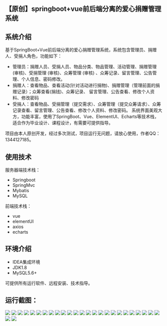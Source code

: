 ## 【原创】springboot+vue前后端分离的爱心捐赠管理系统

## 系统介绍

基于SpringBoot+Vue前后端分离的爱心捐赠管理系统，系统包含管理员、捐赠人、受捐人角色，功能如下：
- 管理员：捐赠人员、受捐人员、物品分类、物品管理、活动管理、捐赠管理(审核)、受捐管理 (审核)、众筹管理 (审核) 、众筹记录、留言管理、公告管理、个人信息、密码修改。
- 捐赠人：查看物品、查看活动(针对活动进行捐物)、捐赠管理（管理前面的捐赠记录）；众筹查看(捐钱)、众筹记录、 留言管理、公告查看、修改个人资料、修改密码
- 受捐人：查看物品、受捐管理（提交需求）、众筹管理（提交众筹请求）、众筹记录查看、留言管理、公告查看、修改个人资料、修改密码。
系统界面美观大方，功能丰富，使用了SpringBoot、Vue、ElementUI、Echarts等技术栈，适合作为毕业设计、课程设计，有需要可提供指导。

项目由本人原创开发，经过多次测试，项目运行无问题，请放心使用，作者QQ：1344127185。

## 使用技术

服务器端技术栈：

- Springboot
- SpringMvc
- Mybatis
- MySQL

前端技术栈：

- vue
- elementUI
- axios
- echarts

## 环境介绍

- IDEA集成环境
- JDK1.8
- MySQL5.6+

可提供所有运行软件、远程安装、技术指导。

## 运行截图：
![](https://github.com/itcoderyhl/donate-server/blob/main/images/1.png)
![](https://github.com/itcoderyhl/donate-server/blob/main/images/2.png)
![](https://github.com/itcoderyhl/donate-server/blob/main/images/3.png)
![](https://github.com/itcoderyhl/donate-server/blob/main/images/4.png)
![](https://github.com/itcoderyhl/donate-server/blob/main/images/5.png)
![](https://github.com/itcoderyhl/donate-server/blob/main/images/6.png)
![](https://github.com/itcoderyhl/donate-server/blob/main/images/7.png)
![](https://github.com/itcoderyhl/donate-server/blob/main/images/8.png)
![](https://github.com/itcoderyhl/donate-server/blob/main/images/9.png)
![](https://github.com/itcoderyhl/donate-server/blob/main/images/10.png)
![](https://github.com/itcoderyhl/donate-server/blob/main/images/11.png)
![](https://github.com/itcoderyhl/donate-server/blob/main/images/12.png)
![](https://github.com/itcoderyhl/donate-server/blob/main/images/13.png)
![](https://github.com/itcoderyhl/donate-server/blob/main/images/14.png)
![](https://github.com/itcoderyhl/donate-server/blob/main/images/15.png)
![](https://github.com/itcoderyhl/donate-server/blob/main/images/16.png)
![](https://github.com/itcoderyhl/donate-server/blob/main/images/17.png)
![](https://github.com/itcoderyhl/donate-server/blob/main/images/18.png)
![](https://github.com/itcoderyhl/donate-server/blob/main/images/19.png)
![](https://github.com/itcoderyhl/donate-server/blob/main/images/20.png)
![](https://github.com/itcoderyhl/donate-server/blob/main/images/21.png)
![](https://github.com/itcoderyhl/donate-server/blob/main/images/22.png)
![](https://github.com/itcoderyhl/donate-server/blob/main/images/23.png)
![](https://github.com/itcoderyhl/donate-server/blob/main/images/24.png)
![](https://github.com/itcoderyhl/donate-server/blob/main/images/25.png)
![](https://github.com/itcoderyhl/donate-server/blob/main/images/26.png)
![](https://github.com/itcoderyhl/donate-server/blob/main/images/27.png)
